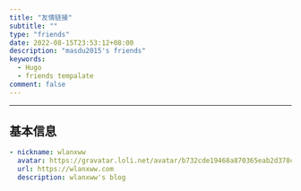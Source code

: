```yaml
---
title: "友情链接"
subtitle: ""
type: "friends"
date: 2022-08-15T23:53:12+08:00
description: "masdu2015's friends"
keywords: 
  - Hugo
  - friends tempalate
comment: false
---
```


<!-- When you set data `friends.yml` in `yourProject/data/` directory, it will be automatically loaded here. -->
---
<!-- You can define additional content below for this page. -->
## 基本信息

```yaml
- nickname: wlanxww
  avatar: https://gravatar.loli.net/avatar/b732cde19468a870365eab2d378cd819?s=100&d=identicon
  url: https://wlanxww.com
  description: wlanxww's blog
```
